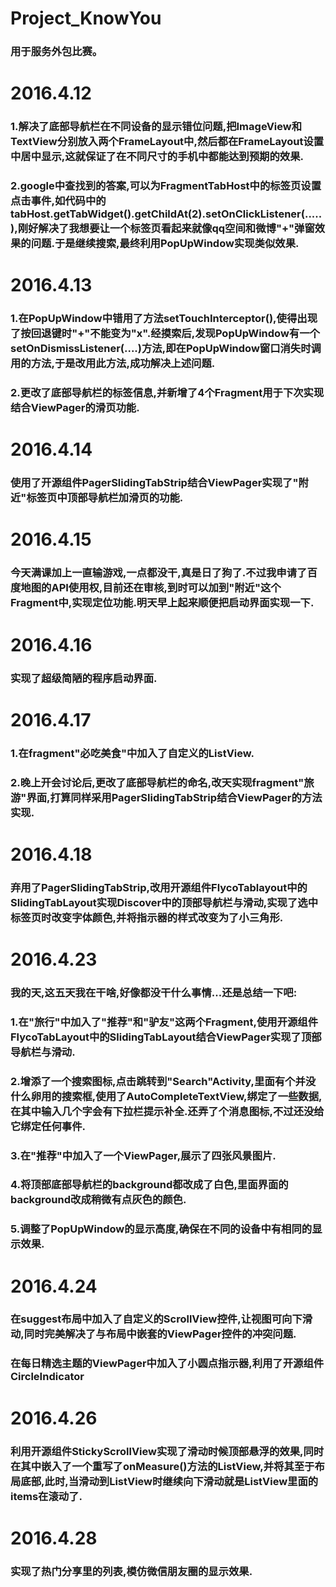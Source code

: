 # Project_KnowYou
### 用于服务外包比赛。
# 2016.4.12
### 1.解决了底部导航栏在不同设备的显示错位问题,把ImageView和TextView分别放入两个FrameLayout中,然后都在FrameLayout设置中居中显示,这就保证了在不同尺寸的手机中都能达到预期的效果.
### 2.google中查找到的答案,可以为FragmentTabHost中的标签页设置点击事件,如代码中的tabHost.getTabWidget().getChildAt(2).setOnClickListener(.....),刚好解决了我想要让一个标签页看起来就像qq空间和微博"+"弹窗效果的问题.于是继续搜索,最终利用PopUpWindow实现类似效果.
# 2016.4.13
### 1.在PopUpWindow中错用了方法setTouchInterceptor(),使得出现了按回退键时"+"不能变为"x".经摸索后,发现PopUpWindow有一个setOnDismissListener(....)方法,即在PopUpWindow窗口消失时调用的方法,于是改用此方法,成功解决上述问题.
### 2.更改了底部导航栏的标签信息,并新增了4个Fragment用于下次实现结合ViewPager的滑页功能.
# 2016.4.14
### 使用了开源组件PagerSlidingTabStrip结合ViewPager实现了"附近"标签页中顶部导航栏加滑页的功能.
# 2016.4.15
### 今天满课加上一直输游戏,一点都没干,真是日了狗了.不过我申请了百度地图的API使用权,目前还在审核,到时可以加到"附近"这个Fragment中,实现定位功能.明天早上起来顺便把启动界面实现一下.
# 2016.4.16
### 实现了超级简陋的程序启动界面.
# 2016.4.17
### 1.在fragment"必吃美食"中加入了自定义的ListView.
### 2.晚上开会讨论后,更改了底部导航栏的命名,改天实现fragment"旅游"界面,打算同样采用PagerSlidingTabStrip结合ViewPager的方法实现.
# 2016.4.18
### 弃用了PagerSlidingTabStrip,改用开源组件FlycoTablayout中的SlidingTabLayout实现Discover中的顶部导航栏与滑动,实现了选中标签页时改变字体颜色,并将指示器的样式改变为了小三角形.
# 2016.4.23
### 我的天,这五天我在干啥,好像都没干什么事情...还是总结一下吧:
### 1.在"旅行"中加入了"推荐"和"驴友"这两个Fragment,使用开源组件FlycoTabLayout中的SlidingTabLayout结合ViewPager实现了顶部导航栏与滑动.
### 2.增添了一个搜索图标,点击跳转到"Search"Activity,里面有个并没什么卵用的搜索框,使用了AutoCompleteTextView,绑定了一些数据,在其中输入几个字会有下拉栏提示补全.还弄了个消息图标,不过还没给它绑定任何事件.
### 3.在"推荐"中加入了一个ViewPager,展示了四张风景图片.
### 4.将顶部底部导航栏的background都改成了白色,里面界面的background改成稍微有点灰色的颜色.
### 5.调整了PopUpWindow的显示高度,确保在不同的设备中有相同的显示效果.
# 2016.4.24
### 在suggest布局中加入了自定义的ScrollView控件,让视图可向下滑动,同时完美解决了与布局中嵌套的ViewPager控件的冲突问题.
### 在每日精选主题的ViewPager中加入了小圆点指示器,利用了开源组件CircleIndicator
# 2016.4.26
### 利用开源组件StickyScrollView实现了滑动时候顶部悬浮的效果,同时在其中嵌入了一个重写了onMeasure()方法的ListView,并将其至于布局底部,此时,当滑动到ListView时继续向下滑动就是ListView里面的items在滚动了.
# 2016.4.28
### 实现了热门分享里的列表,模仿微信朋友圈的显示效果.
